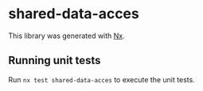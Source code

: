 # shared-data-acces

This library was generated with [Nx](https://nx.dev).

## Running unit tests

Run `nx test shared-data-acces` to execute the unit tests.
